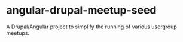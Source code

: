 angular-drupal-meetup-seed
==========================

A Drupal/Angular project to simplify the running of various usergroup meetups.